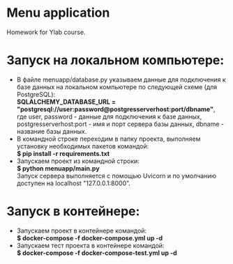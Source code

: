 # Menu application
 Homework for Ylab course.

# Запуск на локальном компьютере:
<ul>
 <li>В файле menuapp/database.py указываем данные для подключения к базе данных на локальном компьютере по следующей схеме (для PostgreSQL):<br>
  <b>SQLALCHEMY_DATABASE_URL = "postgresql://user:password@postgresserverhost:port/dbname"</b>,<br>
  где user, password - данные для подключения к базе данных, postgresserverhost:port - имя и порт сервера базы данных, dbname - название базы данных.</li>
 <li>В командной строке переходим в папку проекта, выполняем установку необходимых пакетов командой:<br>
  <b>$ pip install -r requirements.txt</b></li>
 <li>Запускаем проект из командной строки:<br>
  <b>$ python menuapp/main.py</b><br>Запуск сервера выполняется с помощью Uvicorn и по умолчанию доступен на localhost "127.0.0.1:8000".</li>
</ul>
  
# Запуск в контейнере:
<ul>
 <li>Запускаем проект в контейнере командой:<br>
  <b>$ docker-compose -f docker-compose.yml up -d</b></li>
 <li>Запускаем тест проекта в контейнере командой:<br>
  <b>$ docker-compose -f docker-compose-test.yml up -d</b></li>
</ul>

